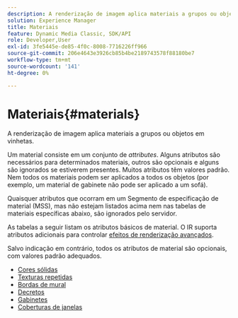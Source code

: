 ```yaml
---
description: A renderização de imagem aplica materiais a grupos ou objetos em vinhetas.
solution: Experience Manager
title: Materiais
feature: Dynamic Media Classic, SDK/API
role: Developer,User
exl-id: 3fe5445e-de85-4f0c-8008-7716226ff966
source-git-commit: 206e4643e3926cb85b4be2189743578f88180be7
workflow-type: tm+mt
source-wordcount: '141'
ht-degree: 0%

---
```


# Materiais{#materials}

A renderização de imagem aplica materiais a grupos ou objetos em vinhetas.

Um material consiste em um conjunto de *attributes*. Alguns atributos são necessários para determinados materiais, outros são opcionais e alguns são ignorados se estiverem presentes. Muitos atributos têm valores padrão. Nem todos os materiais podem ser aplicados a todos os objetos (por exemplo, um material de gabinete não pode ser aplicado a um sofá).

Quaisquer atributos que ocorram em um Segmento de especificação de material (MSS), mas não estejam listados acima nem nas tabelas de materiais específicas abaixo, são ignorados pelo servidor.

As tabelas a seguir listam os atributos básicos de material. O IR suporta atributos adicionais para controlar [efeitos de renderização avançados](../../../../../../ir-api/http-protocol/image-rendering-api-ref/c-ir-http-protocol-ref/c-ir-http-protocol-syntax-and-features/c-ir-advanced-render-effects/c-ir-advanced-render-effects.md#concept-bf8b6d8460244b9cacc7f4a3df4c5281).

Salvo indicação em contrário, todos os atributos de material são opcionais, com valores padrão adequados.

* [Cores sólidas](r-ir-solid-colors.md)
* [Texturas repetidas](r-ir-repeatable-textures.md)
* [Bordas de mural](r-ir-wall-borders.md)
* [Decretos](r-ir-decals.md)
* [Gabinetes](r-ir-cabinets.md)
* [Coberturas de janelas](r-ir-window-coverings.md)

